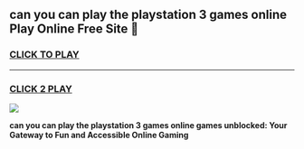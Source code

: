 
## can you can play the playstation 3 games online Play Online Free Site 👋
<h3>
<a href="https://download.freeplayer.one?title=can_you_can_play_the_playstation_3_games_online&ref=21F">CLICK TO PLAY</a></h3>
<hr>

<h3>
<a href="https://download.freeplayer.one?title=can_you_can_play_the_playstation_3_games_online&ref=21F">CLICK 2 PLAY</a>
  
</h3>

<a href="https://download.freeplayer.one?title=can_you_can_play_the_playstation_3_games_online&ref=21F"><img src="https://cdnb.artstation.com/p/assets/images/images/032/539/853/original/anto-thomas-button-gif.gif"></a>


**can you can play the playstation 3 games online games unblocked: Your Gateway to Fun and Accessible Online Gaming**
